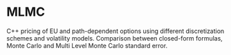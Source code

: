 # MLMC

C++ pricing of EU and path-dependent options using different discretization schemes and volatility models.
Comparison between closed-form formulas, Monte Carlo and Multi Level Monte Carlo standard error.
